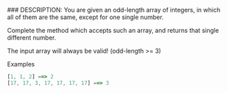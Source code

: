 ### DESCRIPTION:
You are given an odd-length array of integers, in which all of them are the same, except for one single number.

Complete the method which accepts such an array, and returns that single different number.

The input array will always be valid! (odd-length >= 3)

Examples
```js
[1, 1, 2] ==> 2
[17, 17, 3, 17, 17, 17, 17] ==> 3
```